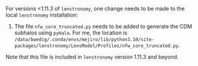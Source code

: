 For versions <1.11.3 of `lenstronomy`, one change needs to be made to the local `lenstronomy` installation:
1. The file `nfw_core_truncated.py` needs to be added to generate the CDM subhalos using `pyHalo`. For me, the location
is `/data/bwedig/.conda/envs/mejiro/lib/python3.10/site-packages/lenstronomy/LensModel/Profiles/nfw_core_truncated.py`.

Note that this file is included in `lenstronomy` version 1.11.3 and beyond.
